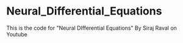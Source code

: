 # Neural_Differential_Equations
This is the code for "Neural DIfferential Equations" By Siraj Raval on Youtube
